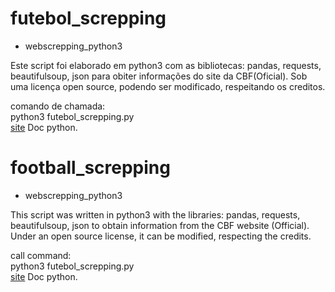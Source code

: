 # futebol_screpping <br />
- webscrepping_python3 <br />

Este script foi elaborado em python3 com as bibliotecas:
pandas, requests, beautifulsoup, json
para obiter informações do site da CBF(Oficial).
Sob uma licença open source, podendo ser modificado, respeitando os
creditos.<br />

comando de chamada: <br />
python3 futebol_screpping.py<br />
[site](https://docs.python.org/3/library/)  Doc python.<br />


# football_screpping
- webscrepping_python3

This script was written in python3 with the libraries:
pandas, requests, beautifulsoup, json
to obtain information from the CBF website (Official).
Under an open source license, it can be modified, respecting the
credits.<br />

call command:<br /> 
python3 futebol_screpping.py<br />
[site](https://docs.python.org/3/library/)  Doc python.<br />



